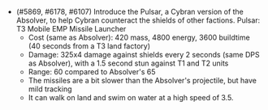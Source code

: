 - (#5869, #6178, #6107) Introduce the Pulsar, a Cybran version of the Absolver, to help Cybran counteract the shields of other factions.
Pulsar: T3 Mobile EMP Missile Launcher
  - Cost (same as Absolver): 420 mass, 4800 energy, 3600 buildtime (40 seconds from a T3 land factory)
  - Damage: 325x4 damage against shields every 2 seconds (same DPS as Absolver), with a 1.5 second stun against T1 and T2 units
  - Range: 60 compared to Absolver's 65
  - The missiles are a bit slower than the Absolver's projectile, but have mild tracking
  - It can walk on land and swim on water at a high speed of 3.5.
